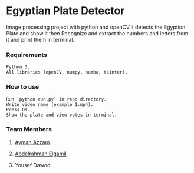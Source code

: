 # Egyptian Plate Detector
Image processing project with python and openCV.it detects the Egyption Plate and show it then Recognize and extract the numbers and letters from it and print them in terminal.

### Requirements
	Python 3.
	All libraries (openCV, numpy, numba, tkinter).
	
### How to use
	Run `python run.py` in repo directory.
	Write video name (example 1.mp4).
	Press OK.
	Show the plate and view votes in terminal.

### Team Members
1. [Ayman Azzam](https://github.com/AymanAzzam).

2. [Abdelrahman Elgamil](https://github.com/ajammil).

3. Yousef Dawod.
